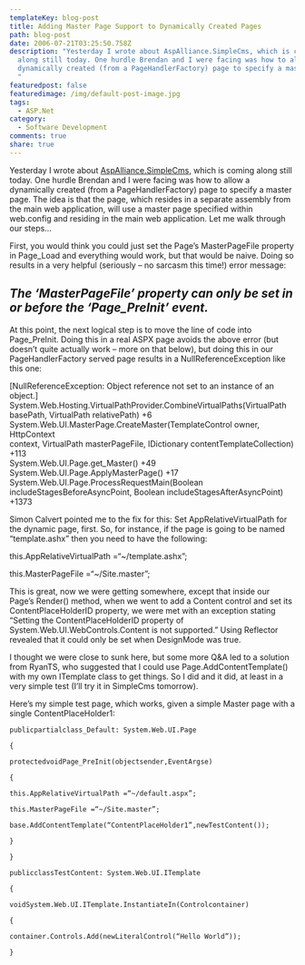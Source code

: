 ```yaml
---
templateKey: blog-post
title: Adding Master Page Support to Dynamically Created Pages
path: blog-post
date: 2006-07-21T03:25:50.758Z
description: "Yesterday I wrote about AspAlliance.SimpleCms, which is coming
  along still today. One hurdle Brendan and I were facing was how to allow a
  dynamically created (from a PageHandlerFactory) page to specify a master page.
  "
featuredpost: false
featuredimage: /img/default-post-image.jpg
tags:
  - ASP.Net
category:
  - Software Development
comments: true
share: true
---
```

<!--StartFragment-->

Yesterday I wrote about [AspAlliance.SimpleCms](http://aspadvice.com/blogs/ssmith/archive/2006/07/19/19797.aspx), which is coming along still today. One hurdle Brendan and I were facing was how to allow a dynamically created (from a PageHandlerFactory) page to specify a master page. The idea is that the page, which resides in a separate assembly from the main web application, will use a master page specified within web.config and residing in the main web application. Let me walk through our steps…

First, you would think you could just set the Page’s MasterPageFile property in Page_Load and everything would work, but that would be naive. Doing so results in a very helpful (seriously – no sarcasm this time!) error message:

## *The ‘MasterPageFile’ property can only be set in or before the ‘Page_PreInit’ event.*

At this point, the next logical step is to move the line of code into Page_PreInit. Doing this in a real ASPX page avoids the above error (but doesn’t quite actually work – more on that below), but doing this in our PageHandlerFactory served page results in a NullReferenceException like this one:

[NullReferenceException: Object reference not set to an instance of an\
object.]\
System.Web.Hosting.VirtualPathProvider.CombineVirtualPaths(VirtualPath\
basePath, VirtualPath relativePath) +6\
System.Web.UI.MasterPage.CreateMaster(TemplateControl owner, HttpContext\
context, VirtualPath masterPageFile, IDictionary contentTemplateCollection)\
+113\
System.Web.UI.Page.get_Master() +49\
System.Web.UI.Page.ApplyMasterPage() +17\
System.Web.UI.Page.ProcessRequestMain(Boolean\
includeStagesBeforeAsyncPoint, Boolean includeStagesAfterAsyncPoint) +1373

Simon Calvert pointed me to the fix for this: Set AppRelativeVirtualPath for the dynamic page, first. So, for instance, if the page is going to be named “template.ashx” then you need to have the following:



this.AppRelativeVirtualPath =“~/template.ashx”;

this.MasterPageFile =“~/Site.master”;

This is great, now we were getting somewhere, except that inside our Page’s Render() method, when we went to add a Content control and set its ContentPlaceHolderID property, we were met with an exception stating “Setting the ContentPlaceHolderID property of System.Web.UI.WebControls.Content is not supported.” Using Reflector revealed that it could only be set when DesignMode was true.

I thought we were close to sunk here, but some more Q&A led to a solution from RyanTS, who suggested that I could use Page.AddContentTemplate() with my own ITemplate class to get things. So I did and it did, at least in a very simple test (I’ll try it in SimpleCms tomorrow).

Here’s my simple test page, which works, given a simple Master page with a single ContentPlaceHolder1:

```
publicpartialclass_Default: System.Web.UI.Page

{

protectedvoidPage_PreInit(objectsender,EventArgse)

{

this.AppRelativeVirtualPath =“~/default.aspx”;

this.MasterPageFile =“~/Site.master”;

base.AddContentTemplate(“ContentPlaceHolder1”,newTestContent());

}

}

publicclassTestContent: System.Web.UI.ITemplate

{

voidSystem.Web.UI.ITemplate.InstantiateIn(Controlcontainer)

{

container.Controls.Add(newLiteralControl(“Hello World”));

}
```



<!--EndFragment-->